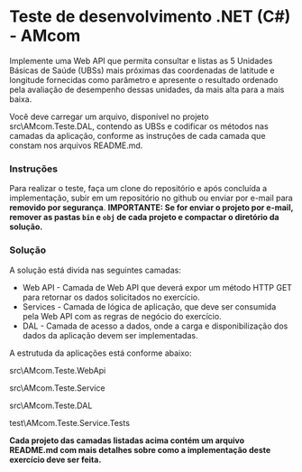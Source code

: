 # Teste de desenvolvimento .NET (C#) - AMcom

Implemente uma Web API que permita consultar e listas as 5 Unidades Básicas de Saúde (UBSs) mais próximas das coordenadas de latitude e longitude fornecidas como parâmetro e apresente o resultado ordenado pela avaliação de desempenho dessas unidades, da mais alta para a mais baixa.

Você deve carregar um arquivo, disponível no projeto src\AMcom.Teste.DAL, contendo as UBSs e codificar os métodos nas camadas da aplicação, conforme as instruções de cada camada que constam nos arquivos README.md.

### Instruções

Para realizar o teste, faça um clone do repositório e após concluída a implementação, subir em um repositório no github ou enviar por e-mail para **removido por segurança**. **IMPORTANTE: Se for enviar o projeto por e-mail, remover as pastas `bin` e `obj` de cada projeto e compactar o diretório da solução.**

### Solução

A solução está divida nas seguintes camadas:

* Web API - Camada de Web API que deverá expor um método HTTP GET para retornar os dados solicitados no exercício.
* Services - Camada de lógica de aplicação, que deve ser consumida pela Web API com as regras de negócio do exercício.
* DAL - Camada de acesso a dados, onde a carga e disponibilização dos dados da aplicação devem ser implementadas.

A estrutuda da aplicações está conforme abaixo:

src\AMcom.Teste.WebApi

src\AMcom.Teste.Service

src\AMcom.Teste.DAL

test\AMcom.Teste.Service.Tests

**Cada projeto das camadas listadas acima contém um arquivo README.md com mais detalhes sobre como a implementação deste exercício deve ser feita.**
